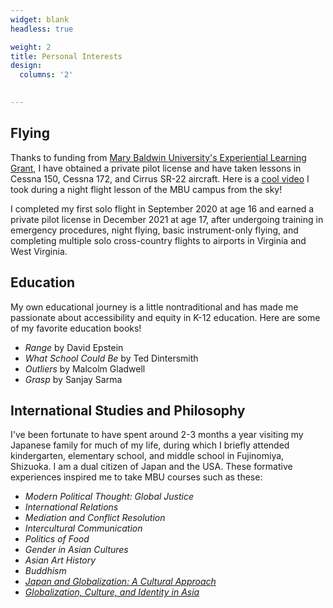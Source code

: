 ```yaml
---
widget: blank
headless: true

weight: 2
title: Personal Interests
design:
  columns: '2'
  

---
```


## Flying

Thanks to funding from [Mary Baldwin University's Experiential Learning Grant](https://marybaldwin.edu/academics/experiential-learning-grants/), I have obtained a private pilot license and have taken lessons in Cessna 150, Cessna 172, and Cirrus SR-22 aircraft. Here is a [cool video](https://youtu.be/YhEA6PkSirU) I took during a night flight lesson of the MBU campus from the sky! 

I completed my first solo flight in September 2020 at age 16 and earned a private pilot license in December 2021 at age 17, after undergoing training in emergency procedures, night flying, basic instrument-only flying, and completing multiple solo cross-country flights to airports in Virginia and West Virginia. 

## Education

My own educational journey is a little nontraditional and has made me passionate about accessibility and equity in K-12 education. Here are some of my favorite education books!

- _Range_ by David Epstein
- _What School Could Be_ by Ted Dintersmith
- _Outliers_ by Malcolm Gladwell
- _Grasp_ by Sanjay Sarma

## International Studies and Philosophy

I've been fortunate to have spent around 2-3 months a year visiting my Japanese family for much of my life, during which I briefly attended kindergarten, elementary school, and middle school in Fujinomiya, Shizuoka. I am a dual citizen of Japan and the USA. These formative experiences inspired me to take MBU courses such as these:
- _Modern Political Thought: Global Justice_
- _International Relations_
- _Mediation and Conflict Resolution_
- _Intercultural Communication_
- _Politics of Food_
- _Gender in Asian Cultures_
- _Asian Art History_
- _Buddhism_
- [_Japan and Globalization: A Cultural Approach_](https://www.kansaigaidai.ac.jp/asp/files/academics/course-syllabi/fall-semester-2021/CUS2F21.pdf)
- [_Globalization, Culture, and Identity in Asia_](https://www.kansaigaidai.ac.jp/asp/files/academics/course-syllabi/spring-semester-2022/PSC1S22.pdf)

